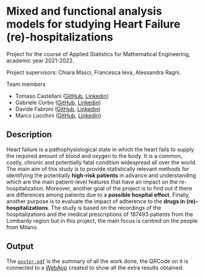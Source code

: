# Mixed and functional analysis models for studying Heart Failure (re)-hospitalizations
Project for the course of Applied Statistics for Mathematical Engineering, academic year 2021-2022.

Project supervisors: Chiara Masci, Francesca Ieva, Alessandra Ragni.

Team members
- Tomaso Castellani ([GitHub](https://github.com/tomasocastellani), [Linkedin](https://www.linkedin.com/in/tomaso-castellani-2682b6228/))
- Gabriele Corbo ([GitHub](https://github.com/gabrielecorbo), [Linkedin](https://www.linkedin.com/in/gabriele-corbo-657982218/))
- Davide Fabroni ([GitHub](https://github.com/davidowicz), [Linkedin](https://www.linkedin.com/in/davide-fabroni-9818b6220/))
- Marco Lucchini ([GitHub](https://github.com/marcolucchini), [Linkedin](https://www.linkedin.com/in/marco-lucchini-294801218/))

## Description

Heart failure is a pathophysiological state in which the heart fails to supply the required amount of blood
and oxygen to the body. It is a common, costly, chronic and potentially fatal condition widespread all over
the world.
The main aim of this study is to provide statistically relevant methods for identifying the potentially **high-risk patients** in advance and understanding which are the main patient-level features that have an impact
on the re-hospitalization. Moreover, another goal of the project is to find out if there are differences
among patients due to a **possible hospital effect**. Finally, another purpose is to evaluate the impact of
adherence to the **drugs in (re)-hospitalizations**. The study is based on the recordings of the hospitalizations
and the medical prescriptions of 187493 patients from the Lombardy region but in this project, the main
focus is centred on the people from Milano.

## Output

The [`poster.pdf`](https://github.com/gabrielecorbo/Heart-Failure-re-hospitalizations/blob/main/poster.pdf) is the summary of all the work done, the QRCode on it is connected to a [WebApp](https://marcolucchini-applied-statistics-project-webapp-33tcu9.streamlit.app/) created to show all the extra results obtained.

